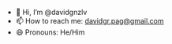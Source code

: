 - 👋 Hi, I’m @davidgnzlv
- 📫 How to reach me: davidgr.pag@gmail.com
- 😄 Pronouns: He/Him

<!---
davidgnzlv/davidgnzlv is a ✨ special ✨ repository because its `README.md` (this file) appears on your GitHub profile.
You can click the Preview link to take a look at your changes.
--->
